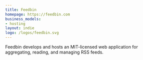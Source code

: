 ```yaml
---
title: Feedbin
homepage: https://feedbin.com
business_models:
- hosting
layout: indie
logo: /logos/feedbin.svg
---
```


Feedbin develops and hosts an MIT-licensed web application for aggregating, reading, and managing RSS feeds.
